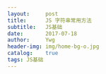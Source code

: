 ```yaml
---
layout:     post
title:      JS 字符串常用方法
subtitle:   JS基础
date:       2017-07-18
author:     Ywg
header-img: img/home-bg-o.jpg
catalog:    true
tags: JS基础
---
```


```
```
